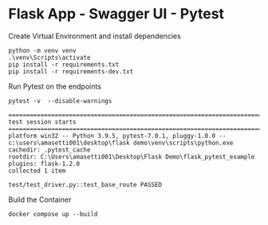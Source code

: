 # Flask App - Swagger UI - Pytest

Create Virtual Environment and install dependencies
```shell
python -m venv venv
.\venv\Scripts\activate
pip install -r requirements.txt
pip install -r requirements-dev.txt
```

Run Pytest on the endpoints
```shell
pytest -v  --disable-warnings
```

```shell
========================================================================================= test session starts ========================================================================================== 
platform win32 -- Python 3.9.5, pytest-7.0.1, pluggy-1.0.0 -- c:\users\amasetti001\desktop\flask demo\venv\scripts\python.exe
cachedir: .pytest_cache
rootdir: C:\Users\amasetti001\Desktop\Flask Demo\flask_pytest_example
plugins: flask-1.2.0
collected 1 item                                                                                                                                                                                         

test/test_driver.py::test_base_route PASSED  
```

Build the Container
```shell
docker compose up --build
```